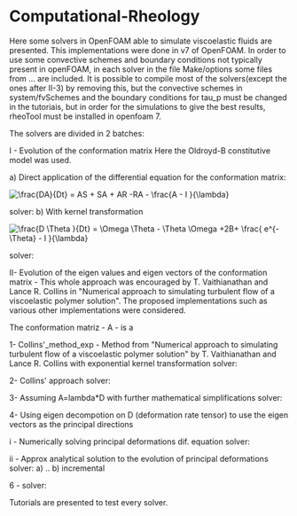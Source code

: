 # Computational-Rheology

Here some solvers in OpenFOAM able to simulate viscoelastic fluids are presented. This implementations were done in v7 of OpenFOAM. In order to use some convective schemes and boundary conditions not typically present in openFOAM, in each solver in the file Make/options some files from ... are included. 
It is possible to compile most of the solvers(except the ones after II-3) by removing this, but the convective schemes in system/fvSchemes and the boundary conditions for tau_p must be changed in the tutoriais, but in order for the simulations to give the best results, rheoTool must be installed in openfoam 7. 

The solvers are divided in 2 batches:

I - Evolution of the conformation matrix 
Here the Oldroyd-B constitutive model was used. 

a) Direct application of the differential equation for the conformation matrix:

<img src="https://latex.codecogs.com/svg.image?&space;\frac{DA}{Dt}&space;=&space;AS&space;&plus;&space;SA&space;&plus;&space;AR&space;-RA&space;-&space;\frac{A&space;-&space;I&space;}{\lambda}&space;" title=" \frac{DA}{Dt} = AS + SA + AR -RA - \frac{A - I }{\lambda} " />

solver: 
b) With kernel transformation

<img src="https://latex.codecogs.com/svg.image?&space;\frac{D&space;\Theta&space;}{Dt}&space;=&space;\Omega&space;&space;\Theta&space;-&space;\Theta&space;&space;\Omega&space;&plus;2B&plus;&space;\frac{&space;e^{-\Theta}&space;-&space;I&space;&space;}{\lambda}&space;" title=" \frac{D \Theta }{Dt} = \Omega \Theta - \Theta \Omega +2B+ \frac{ e^{-\Theta} - I }{\lambda} " />

solver:

II- Evolution of the eigen values and eigen vectors of the conformation matrix - 
This whole approach was encouraged by T. Vaithianathan and Lance R. Collins in "Numerical approach to simulating turbulent flow of a viscoelastic polymer solution". The proposed implementations such as various other implementations were considered. 

The conformation matriz - A - is a 

1- Collins'_method_exp - Method from "Numerical approach to simulating turbulent flow of a viscoelastic polymer solution" by T. Vaithianathan and Lance R. Collins with exponential kernel transformation
solver:

2- Collins' approach
solver:

3- Assuming A=lambda*D with further mathematical simplifications
solver:

4- Using eigen decompotion on D (deformation rate tensor) to use the eigen vectors as the principal directions

  i - Numerically solving principal deformations dif. equation
   solver:
  
  ii - Approx analytical solution to the evolution of principal deformations
  solver:
    a)  ..
    b) incremental

6 - 
solver:

Tutorials are presented to test every solver. 
